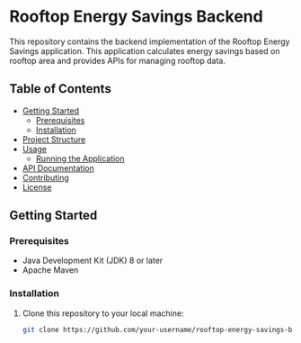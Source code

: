 # Rooftop Energy Savings Backend

This repository contains the backend implementation of the Rooftop Energy Savings application. This application calculates energy savings based on rooftop area and provides APIs for managing rooftop data.

## Table of Contents

- [Getting Started](#getting-started)
  - [Prerequisites](#prerequisites)
  - [Installation](#installation)
- [Project Structure](#project-structure)
- [Usage](#usage)
  - [Running the Application](#running-the-application)
- [API Documentation](#api-documentation)
- [Contributing](#contributing)
- [License](#license)

## Getting Started

### Prerequisites

- Java Development Kit (JDK) 8 or later
- Apache Maven

### Installation

1. Clone this repository to your local machine:

   ```bash
   git clone https://github.com/your-username/rooftop-energy-savings-backend.git
